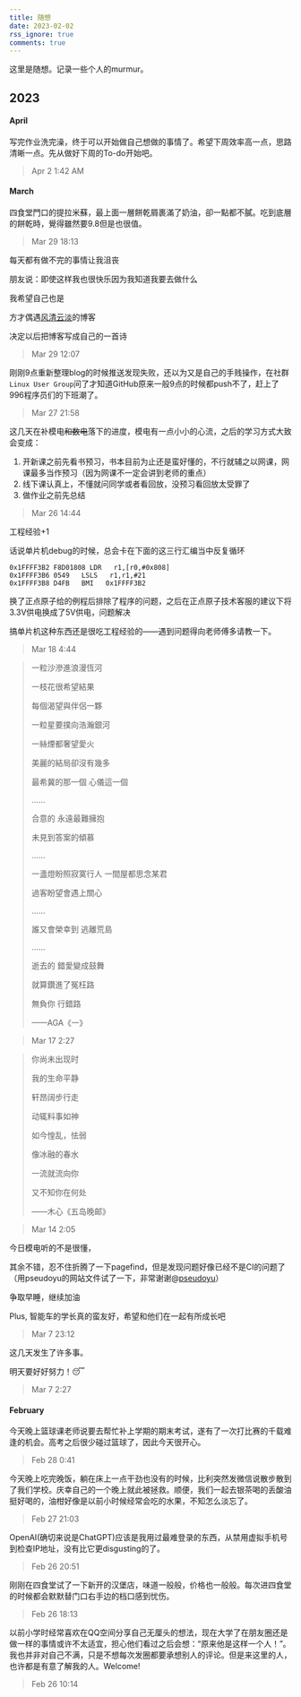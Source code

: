```yaml
---
title: 随想
date: 2023-02-02
rss_ignore: true
comments: true
---
```


这里是随想。记录一些个人的murmur。

## 2023

#### April

写完作业洗完澡，终于可以开始做自己想做的事情了。希望下周效率高一点，思路清晰一点。先从做好下周的To-do开始吧。

> Apr 2 1:42 AM

#### March

四食堂門口的提拉米蘇，最上面一層餅乾屑裹滿了奶油，卻一點都不膩。吃到底層的餅乾時，覺得雖然要9.8但是也很值。

> Mar 29 18:13

每天都有做不完的事情让我沮丧

朋友说：即使这样我也很快乐因为我知道我要去做什么

我希望自己也是

方才偶遇[风清云淡](https://wind.ink/article)的博客

决定以后把博客写成自己的一首诗

> Mar 29 12:07

刚刚9点重新整理blog的时候推送发现失败，还以为又是自己的手贱操作，在社群`Linux User Group`问了才知道GitHub原来一般9点的时候都push不了，赶上了996程序员们的下班潮了。

> Mar 27 21:58

这几天在补模电~~和数电~~落下的进度，模电有一点小小的心流，之后的学习方式大致会变成：

1. 开新课之前先看书预习，书本目前为止还是蛮好懂的，不行就辅之以网课，网课最多当作预习（因为网课不一定会讲到老师的重点）
2. 线下课认真上，不懂就问同学或者看回放，没预习看回放太受罪了
3. 做作业之前先总结

> Mar 26 14:44

工程经验+1

话说单片机debug的时候，总会卡在下面的这三行汇编当中反复循环

```
0x1FFFF3B2 F8D01808 LDR   r1,[r0,#0x808]
0x1FFFF3B6 0549   LSLS   r1,r1,#21
0x1FFFF3B8 D4FB   BMI   0x1FFFF3B2
```
换了正点原子给的例程后排除了程序的问题，之后在正点原子技术客服的建议下将3.3V供电换成了5V供电，问题解决

搞单片机这种东西还是很吃工程经验的——遇到问题得向老师傅多请教一下。

> Mar 18 4:44

> 一粒沙滲進浪漫恆河
>
> 一枝花很希望結果
>
> 每個渴望與伴侶一夥
>
> 一粒星要撲向浩瀚銀河
>
> 一絲煙都奢望愛火
>
> 美麗的結局卻沒有幾多
>
> 最希冀的那一個	心儀這一個
>
> ......
>
> 合意的	永遠最難擁抱
>
> 未見到答案的傾慕
>
> ......
>
> 一盞燈盼照寂寞行人	一間屋都思念某君
>
> 過客盼望會遇上關心
>
> ......
>
> 誰又會榮幸到	逃離荒島
>
> ......
>
> 逝去的	錯愛變成鼓舞
>
> 就算鑽進了冤枉路
>
> 無負你 行錯路
>
> ——AGA《一》

> Mar 17 2:27

> 你尚未出现时
>
> 我的生命平静
>
> 轩昂阔步行走
>
> 动辄料事如神
>
> 如今惶乱，怯弱
>
> 像冰融的春水
>
> 一流就流向你
>
> 又不知你在何处
>
> ——木心《五岛晚邮》

> Mar 14 2:05

今日模电听的不是很懂，

其余不错，忍不住折腾了一下pagefind，但是发现问题好像已经不是CI的问题了（用pseudoyu的网站文件试了一下，非常谢谢@[pseudoyu](www.pseudoyu.com)）

争取早睡，继续加油

Plus, 智能车的学长真的蛮友好，希望和他们在一起有所成长吧

> Mar 7 23:12

这几天发生了许多事。

明天要好好努力！😴

> Mar 7 2:27

#### February

今天晚上篮球课老师说要去帮忙补上学期的期末考试，遂有了一次打比赛的千载难逢的机会。高考之后很少碰过篮球了，因此今天很开心。

> Feb 28 0:41

今天晚上吃完晚饭，躺在床上一点干劲也没有的时候，比利突然发微信说散步散到了我们学校。庆幸自己的一个晚上就此被拯救。顺便，我们一起去银茶喝的丢酸油挺好喝的，油柑好像是以前小时候经常会吃的水果，不知怎么淡忘了。

> Feb 27 21:03

OpenAI(确切来说是ChatGPT)应该是我用过最难登录的东西，从禁用虚拟手机号到检查IP地址，没有比它更disgusting的了。

> Feb 26 20:51

刚刚在四食堂试了一下新开的汉堡店，味道一般般，价格也一般般。每次进四食堂的时候都会默默替门口右手边的档口感到忧伤。

> Feb 26 18:13

以前小学时经常喜欢在QQ空间分享自己无厘头的想法，现在大学了在朋友圈还是做一样的事情或许不太适宜，担心他们看过之后会想：“原来他是这样一个人！”。我也并非对自己不满，只是不想每次发圈都要承想别人的评论。但是来这里的人，也许都是有意了解我的人。Welcome!

>Feb 26 10:14  

